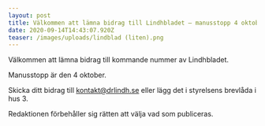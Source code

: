 ```yaml
---
layout: post
title: Välkommen att lämna bidrag till Lindhbladet – manusstopp 4 oktober
date: 2020-09-14T14:43:07.920Z
teaser: /images/uploads/lindblad (liten).png
---
```

Välkommen att lämna bidrag till kommande nummer av Lindhbladet.

Manusstopp är den 4 oktober. 

Skicka ditt bidrag till [kontakt@drlindh.se](<mailto: drlindh@gmail.com>) eller lägg det i styrelsens brevlåda i hus 3.

Redaktionen förbehåller sig rätten att välja vad som publiceras.